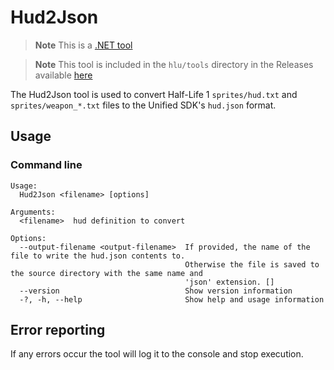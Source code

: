 # Hud2Json

> **Note**
> This is a [.NET tool](../dotnet-tools.md)

> **Note**
> This tool is included in the `hlu/tools` directory in the Releases available [here](../README.md#developer-resources)

The Hud2Json tool is used to convert Half-Life 1 `sprites/hud.txt` and `sprites/weapon_*.txt` files to the Unified SDK's `hud.json` format.

## Usage

### Command line

```
Usage:
  Hud2Json <filename> [options]

Arguments:
  <filename>  hud definition to convert

Options:
  --output-filename <output-filename>  If provided, the name of the file to write the hud.json contents to.
                                       Otherwise the file is saved to the source directory with the same name and
                                       'json' extension. []
  --version                            Show version information
  -?, -h, --help                       Show help and usage information
```

## Error reporting

If any errors occur the tool will log it to the console and stop execution.
